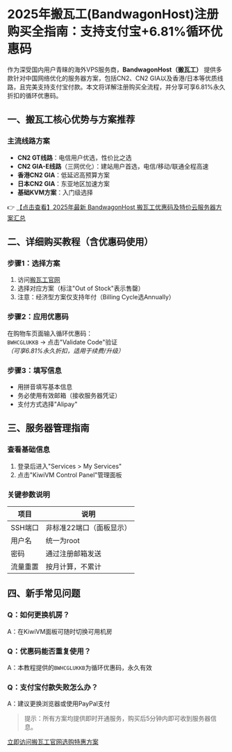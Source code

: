 # 2025年搬瓦工(BandwagonHost)注册购买全指南：支持支付宝+6.81%循环优惠码

作为深受国内用户青睐的海外VPS服务商，**BandwagonHost（搬瓦工）** 提供多款针对中国网络优化的服务器方案，包括CN2、CN2 GIA以及香港/日本等优质线路，且完美支持支付宝付款。本文将详解注册购买全流程，并分享可享6.81%永久折扣的循环优惠码。

## 一、搬瓦工核心优势与方案推荐

### 主流线路方案
- **CN2 GT线路**：电信用户优选，性价比之选
- **CN2 GIA-E线路**（三网优化）：建站用户首选，电信/移动/联通全程高速
- **香港CN2 GIA**：低延迟高预算方案
- **日本CN2 GIA**：东亚地区加速方案
- **基础KVM方案**：入门级选择

👉 [【点击查看】2025年最新 BandwagonHost 搬瓦工优惠码及特价云服务器方案汇总](https://bit.ly/banwagon)

## 二、详细购买教程（含优惠码使用）

### 步骤1：选择方案
1. 访问[搬瓦工官网](https://bit.ly/banwagon)
2. 选择对应方案（标注"Out of Stock"表示售罄）
3. 注意：经济型方案仅支持年付（Billing Cycle选Annually）

### 步骤2：应用优惠码
在购物车页面输入循环优惠码：  
`BWHCGLUKKB` → 点击"Validate Code"验证  
*（可享6.81%永久折扣，适用于续费/升级）*

### 步骤3：填写信息
- 用拼音填写基本信息
- 务必使用有效邮箱（接收服务器凭证）
- 支付方式选择"Alipay"

## 三、服务器管理指南

### 查看基础信息
1. 登录后进入"Services > My Services"
2. 点击"KiwiVM Control Panel"管理面板

### 关键参数说明
| 项目       | 说明                  |
|------------|---------------------|
| SSH端口    | 非标准22端口（面板显示）|
| 用户名     | 统一为root           |
| 密码       | 通过注册邮箱发送      |
| 流量重置   | 按月计算，不累计      |

## 四、新手常见问题

### Q：如何更换机房？
A：在KiwiVM面板可随时切换可用机房

### Q：优惠码能否重复使用？
A：本教程提供的`BWHCGLUKKB`为循环优惠码，永久有效

### Q：支付宝付款失败怎么办？
A：建议更换浏览器或使用PayPal支付

> 提示：所有方案均提供即时开通服务，购买后5分钟内即可收到服务器信息。

[立即访问搬瓦工官网选购特惠方案](https://bit.ly/banwagon)